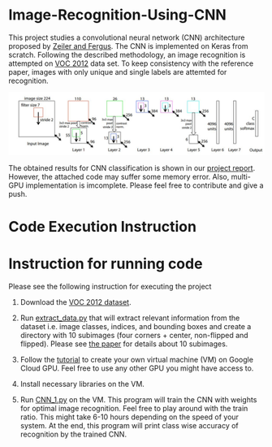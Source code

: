 # Image-Recognition-Using-CNN

This project studies a convolutional neural network (CNN) architecture proposed by [Zeiler and Fergus](https://cs.nyu.edu/~fergus/papers/zeilerECCV2014.pdf). The CNN is implemented on Keras from scratch. Following the described methodology, an image recognition is attempted on [VOC 2012](http://host.robots.ox.ac.uk/pascal/VOC/voc2012/) data set. To keep consistency with the reference paper, images with only unique and single labels are attemted for recognition.

<p align="center">
  <img src="https://github.com/tashrifbillah/Image-Recognition-Using-CNN/blob/master/CNN.JPG"/>
</p>

The obtained results for CNN classification is shown in our [project report](https://github.com/tashrifbillah/Object-Detection/blob/master/Tashrif_Billah_Object_Detection.pdf). However, the attached code may suffer some memory error. Also, multi-GPU implementation is imcomplete. Please feel free to contribute and give a push.

# Code Execution Instruction

# Instruction for running code
Please see the following instruction for executing the project

1. Download the [VOC 2012 dataset](http://host.robots.ox.ac.uk/pascal/VOC/voc2012/).

2. Run [extract_data.py](https://github.com/tashrifbillah/Object-Detection/blob/master/extract_data.py) that will extract
relevant information from the dataset i.e. image classes, indices, and bounding boxes and create a directory with 10 subimages (four corners + center, non-flipped and flipped). Please see [the paper](https://cs.nyu.edu/~fergus/papers/zeilerECCV2014.pdf) for details about 10 subimages.

3. Follow the [tutorial](https://www.cs.columbia.edu/~smb/classes/f16/guide.pdf) to create your own virtual machine (VM) on Google Cloud GPU. Feel free to use any other GPU you might have access to.

4. Install necessary libraries on the VM.

6. Run [CNN_1.py](https://github.com/tashrifbillah/Image-Recognition-Using-CNN/blob/master/CNN_1.py) on the VM. This program will
train the CNN with weights for optimal image recognition. Feel free to play around with the train ratio. This might take 6-10 hours depending on the speed of your system. At the end, this program will print class wise accuracy of recognition by the trained CNN.

